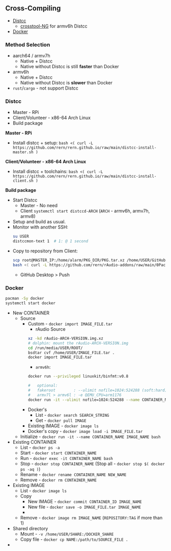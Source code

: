 Cross-Compiling
---
- [Distcc](#distcc)
    - [crosstool-NG](https://github.com/rern/rern.github.io/tree/main/crosstool-NG) for armv6h Distcc
- [Docker](#docker)

### Method Selection
- aarch64 / armv7h
	- Native + Distcc
	- Native without Distcc is still **faster** than Docker
- armv6h
	- Native + Distcc
	- Native without Distcc is **slower** than Docker
- `rust`/`cargo` - not support Distcc

### Distcc
- Master - RPi
- Client/Volunteer - x86-64 Arch Linux
- Build package

**Master - RPi**
- Install distcc + setup: `bash <( curl -L https://github.com/rern/rern.github.io/raw/main/distcc-install-master.sh )`

**Client/Volunteer - x86-64 Arch Linux**
- Install distcc + toolchains: `bash <( curl -L https://github.com/rern/rern.github.io/raw/main/distcc-install-client.sh )`

**Build package**
- Start Distcc
	- Master - No need
	- Client `systemctl start distccd-ARCH` (`ARCH` - armv6h, armv7h, armv8)
- Setup and build as usual.
- Monitor with another SSH: 
	```sh
	su USER
	distccmon-text 1  # 1: @ 1 second
	```
- Copy to repository from Client:
	```sh
	scp root@MASTER_IP:/home/alarm/PKG_DIR/PKG.tar.xz /home/USER/GitHub/rern.github.io/ARCH
	bash <( curl -L https://github.com/rern/rAudio-addons/raw/main/0Packages/repoupdate.sh )	
	```
	- GitHub Desktop > Push

### Docker
```sh
pacman -Sy docker
systemctl start docker
```
- New CONTAINER
	- Source
   		- Custom - `docker import IMAGE_FILE.tar`
       		- rAudio Source
			```sh
			xz -kd rAudio-ARCH-VERSION.img.xz
			# dolphin: mount the rAudio-ARCH-VERSION.img
			cd /run/media/USER/ROOT/
			bsdtar cvf /home/USER/IMAGE_FILE.tar .
			docker import IMAGE_FILE.tar
			```
   			- `armv6h`:
        	```sh
         	docker run --privileged linuxkit/binfmt:v0.8

         	#   optional:
			#	fakeroot        : --ulimit nofile=1024:524288 (soft:hard)
			#	armv7l > armv6l : -e QEMU_CPU=arm1176
			docker run -it --ulimit nofile=1024:524288 --name CONTAINER_NAME -e QEMU_CPU=arm1176 IMAGE_NAME bash
         	```
	 	- Docker's
     		- List - `docker search SEARCH_STRING`
     		- Get  - `docker pull IMAGE`
  		- Existing IMAGE - `docker image ls`
      	- Docker's copy - `docker image load -i IMAGE_FILE.tar`
 	- Initialize - `docker run -it --name CONTAINER_NAME IMAGE_NAME bash`
- Existing CONTAINER
  	- List  - `docker ps -a`
	- Start - `docker start CONTAINER_NAME`
 	- Run   - `docker exec -it CONTAINER_NAME bash`
    - Stop  - `docker stop CONTAINER_NAME` (Stop all - `docker stop $( docker ps -aq )`)
    - Rename - `docker rename CONTAINER_NAME NEW_NAME`
  	- Remove - `docker rm CONTAINER_NAME`
- Existing IMAGE
  	- List - `docker image ls`
  	- Copy
  		- New IMAGE - `docker commit CONTAINER_ID IMAGE_NAME`
  	  	- New file  - `docker save -o IMAGE_FILE.tar IMAGE_NAME`
  	  	- 
  	- Remove - `docker image rm IMAGE_NAME` (`REPOSITORY:TAG` if more than 1)
- Shared directory
	- Mount - `-v /home/USER/SHARE:/DOCKER_SHARE`
	- Copy file - `docker cp NAME:/path/to/SOURCE_FILE .`
-
